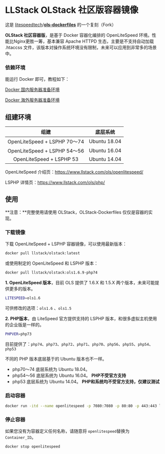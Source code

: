 # LLStack OLStack 社区版容器镜像

这是 [litespeedtech](https://github.com/litespeedtech)/**[ols-dockerfiles](https://github.com/litespeedtech/ols-dockerfiles)** 的一个复刻（Fork）

**OLStack 社区容器版**，是基于 Docker 容器化编排的 OpenLiteSpeed 环境。性能比Nginx更胜一筹，基本兼容 Apache HTTPD 生态，主要是不支持自动加载 .htaccss 文件，该版本对操作系统环境没有限制，未来可以应用到非常多的场景中。

### 依赖环境
能运行 Docker 即可，教程如下：

[Docker 国内服务器准备环境](https://www.llstack.com/ols/#%E5%9B%BD%E5%86%85%E6%9C%8D%E5%8A%A1%E5%99%A8%E5%87%86%E5%A4%87%E7%8E%AF%E5%A2%83)

[Docker 海外服务器准备环境](https://www.llstack.com/ols/#%E6%B5%B7%E5%A4%96%E6%9C%8D%E5%8A%A1%E5%99%A8%E5%87%86%E5%A4%87%E7%8E%AF%E5%A2%83)

## 组建环境
|组建|底层系统|
| :-------------: | :-------------: |
|OpenLiteSpeed + LSPHP 70～74|Ubuntu 18.04|
|OpenLiteSpeed + LSPHP 54～56|Ubuntu 16.04|
|OpenLiteSpeed + LSPHP 53|Ubuntu 14.04|

OpenLiteSpeed 介绍页：https://www.llstack.com/ols/openlitespeed/

LSPHP 详情页：https://www.llstack.com/ols/php/

## 使用

**注意：**完整使用请使用 OLStack，OLStack-Dockerfiles 仅仅是容器的实现。

### 下载镜像
下载 OpenLiteSpeed + LSPHP 容器镜像，可以使用最新版本：
```bash
docker pull llstack/olstack:latest
```
或使用制定的 OpenLiteSpeed 和 LSPHP 版本：
```bash
docker pull llstack/olstack:ols1.6.9-php74
```
**1. OpenLiteSpeed 版本**，目前 OLS 提供了 1.6.X 和 1.5.X 两个版本，未来可能提供更多的版本。

```bash
LITESPEED=ols1.6
```

可供修改的选项：`ols1.6` 、`ols1.5`

**2. PHP版本**，由 LiteSpeed 官方提供支持的 LSPHP 版本，和很多虚拟主机使用的企业版是一样的。

```bash
PHPVER=php73
```

目前提供了：`php74`、`php73`、`php72`、`php71`、`php70`、`php56`、`php55`、`php54`、`php53`

不同的 PHP 版本底层基于的 Ubuntu 版本也不一样。

- php70～74 底层系统为 Ubuntu 18.04。
- php54～56 底层系统为 Ubuntu 16.04。 **PHP不受官方支持**
- php53 底层系统为 Ubuntu 14.04。 **PHP和系统均不受官方支持，仅建议测试**

### 启动容器

```bash
docker run -itd --name openlitespeed -p 7080:7080 -p 80:80 -p 443:443 llstack/olstack:latest
```
### 停止容器
如果您没有为容器定义任何名称，请随意将 `openlitespeed`替换为`Container_ID`。
```bash
docker stop openlitespeed
```
